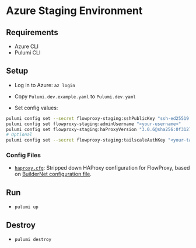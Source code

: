 # Azure Staging Environment

## Requirements
- Azure CLI
- Pulumi CLI

## Setup
- Log in to Azure: `az login`
- Copy `Pulumi.dev.example.yaml` to `Pulumi.dev.yaml`

- Set config values:
```bash
pulumi config set --secret flowproxy-staging:sshPublicKey "ssh-ed25519 ..."
pulumi config set flowproxy-staging:adminUsername "<your-username>"
pulumi config set flowproxy-staging:haProxyVersion "3.0.6@sha256:0f3127e63b00982c3f12b2a9a17ecbd0595003a191ec1cb403741a692f7a39a9"
# Optional
pulumi config set --secret flowproxy-staging:tailscaleAuthKey "<your-tailscale-auth-key>"
```

### Config Files
- [`haproxy.cfg`](haproxy.cfg): Stripped down HAProxy configuration for FlowProxy, based on [BuilderNet configuration file](https://github.com/flashbots/meta-evm/blob/main/recipes-nodes/haproxy/haproxy.cfg.mustache).

## Run
- `pulumi up`

## Destroy
- `pulumi destroy`